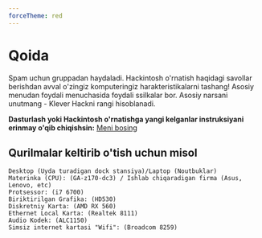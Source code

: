 ```yaml
---
forceTheme: red
---
```


# Qoida

Spam uchun gruppadan haydaladi. Hackintosh o'rnatish haqidagi savollar berishdan avval o'zingiz komputeringiz harakteristikalarni tashang! Asosiy menudan foydali menuchasida foydali ssilkalar bor. Asosiy narsani unutmang - Klever Hackni rangi hisoblanadi.

**Dasturlash yoki Hackintosh o'rnatishga yangi kelganlar instruksiyani erinmay o'qib chiqishsin:**
[Meni bosing](/uz/guides/)

## Qurilmalar keltirib o'tish uchun misol
```
Desktop (Uyda turadigan dock stansiya)/Laptop (Noutbuklar)
Materinka (CPU): (GA-z170-dc3) / Ishlab chiqaradigan firma (Asus, Lenovo, etc)
Protsessor: (i7 6700)
Biriktirilgan Grafika: (HD530)
Diskretniy Karta: (AMD RX 560)
Ethernet Local Karta: (Realtek 8111)
Audio Kodek: (ALC1150)
Simsiz internet kartasi "Wifi": (Broadcom 8259)
```

